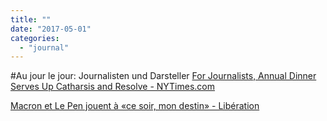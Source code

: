 ```yaml
---
title: ""
date: "2017-05-01"
categories: 
  - "journal"
---
```


#Au jour le jour: Journalisten und Darsteller [For Journalists, Annual Dinner Serves Up Catharsis and Resolve - NYTimes.com](https://mobile.nytimes.com/2017/04/30/business/white-house-correspondents-dinner.html?smprod=nytcore-iphone&smid=nytcore-iphone-share&_r=0&referer=)

[Macron et Le Pen jouent à «ce soir, mon destin» - Libération](http://www.liberation.fr/elections-presidentielle-legislatives-2017/2017/04/30/macron-et-le-pen-jouent-a-ce-soir-mon-destin_1566441)
